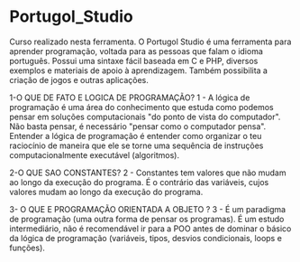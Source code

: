 # Portugol_Studio
Curso realizado nesta ferramenta. O Portugol Studio é uma ferramenta para aprender programação, voltada para as pessoas que falam o idioma português. Possui uma sintaxe fácil baseada em C e PHP, diversos exemplos e materiais de apoio à aprendizagem. Também possibilita a criação de jogos e outras aplicações.

1-O QUE DE FATO E LOGICA DE PROGRAMAÇÃO?
1 - A lógica de programação é uma área do conhecimento que estuda como podemos pensar em soluções computacionais "do ponto de vista do computador". Não basta pensar, é necessário "pensar como o computador pensa". Entender a lógica de programação é entender como organizar o teu raciocínio de maneira que ele se torne uma sequência de instruções computacionalmente executável (algoritmos).


2-O QUE SAO CONSTANTES?
2 - Constantes tem valores que não mudam ao longo da execução do programa. É o contrário das variáveis, cujos valores mudam ao longo da execução do programa.


3- O QUE E PROGRAMAÇÃO ORIENTADA A OBJETO ?
3 - É um paradigma de programação (uma outra forma de pensar os programas). É um estudo intermediário, não é recomendável ir para a POO antes de dominar o básico da lógica de programação (variáveis, tipos, desvios condicionais, loops e funções).
